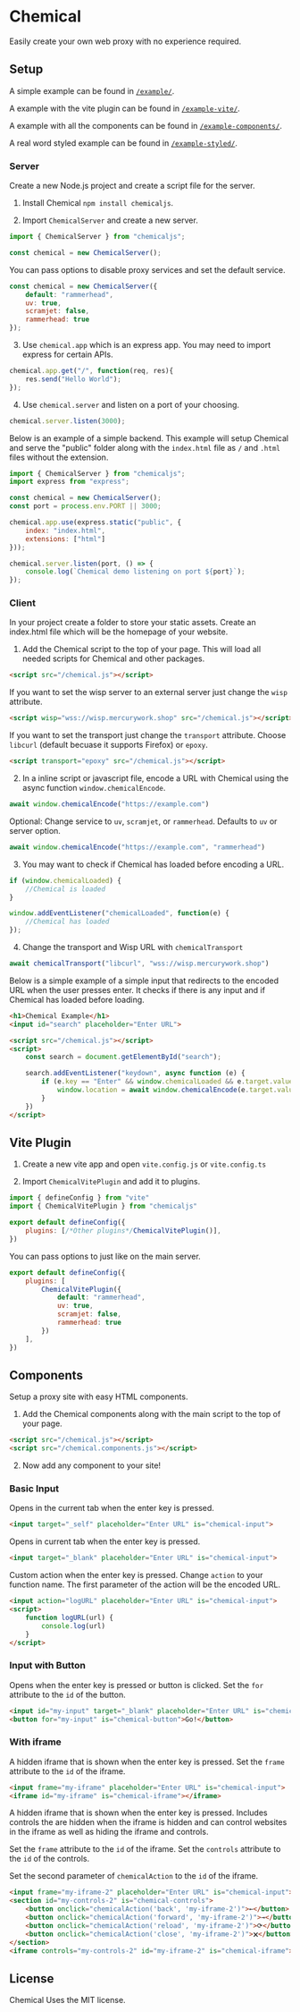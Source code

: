 # Chemical
Easily create your own web proxy with no experience required.

## Setup

A simple example can be found in [`/example/`](https://github.com/chemicaljs/chemical/tree/main/examples/example).

A example with the vite plugin can be found in [`/example-vite/`](https://github.com/chemicaljs/chemical/tree/main/examples/example-vite).

A example with all the components can be found in [`/example-components/`](https://github.com/chemicaljs/chemical/tree/main/examples/example-components).

A real word styled example can be found in [`/example-styled/`](https://github.com/chemicaljs/chemical/tree/main/examples/example-styled).

### Server

Create a new Node.js project and create a script file for the server.

1. Install Chemical `npm install chemicaljs`.

2. Import `ChemicalServer` and create a new server.

```js
import { ChemicalServer } from "chemicaljs";

const chemical = new ChemicalServer();
```

You can pass options to disable proxy services and set the default service.

```js
const chemical = new ChemicalServer({
    default: "rammerhead",
    uv: true,
    scramjet: false,
    rammerhead: true
});
```

3. Use `chemical.app` which is an express app. You may need to import express for certain APIs.

```js
chemical.app.get("/", function(req, res){
    res.send("Hello World");
});
```

4. Use `chemical.server` and listen on a port of your choosing.

```js
chemical.server.listen(3000);
```

Below is an example of a simple backend. This example will setup Chemical and serve the "public" folder along with the `index.html` file as `/` and `.html` files without the extension.

```js
import { ChemicalServer } from "chemicaljs";
import express from "express";

const chemical = new ChemicalServer();
const port = process.env.PORT || 3000;

chemical.app.use(express.static("public", {
    index: "index.html",
    extensions: ["html"]
}));

chemical.server.listen(port, () => {
    console.log(`Chemical demo listening on port ${port}`);
});
```

### Client

In your project create a folder to store your static assets. Create an index.html file which will be the homepage of your website.

1. Add the Chemical script to the top of your page. This will load all needed scripts for Chemical and other packages.

```html
<script src="/chemical.js"></script>
```

If you want to set the wisp server to an external server just change the `wisp` attribute.

```html
<script wisp="wss://wisp.mercurywork.shop" src="/chemical.js"></script>
```

If you want to set the transport just change the `transport` attribute. Choose `libcurl` (default becuase it supports Firefox) or `epoxy`.

```html
<script transport="epoxy" src="/chemical.js"></script>
```

2. In a inline script or javascript file, encode a URL with Chemical using the async function `window.chemicalEncode`.

```js
await window.chemicalEncode("https://example.com")
```

Optional: Change service to `uv`, `scramjet`, or `rammerhead`. Defaults to `uv` or server option.

```js
await window.chemicalEncode("https://example.com", "rammerhead")
```

3. You may want to check if Chemical has loaded before encoding a URL.

```js
if (window.chemicalLoaded) {
    //Chemical is loaded
}
```

```js
window.addEventListener("chemicalLoaded", function(e) {
    //Chemical has loaded
});
```

4. Change the transport and Wisp URL with `chemicalTransport`

```js
await chemicalTransport("libcurl", "wss://wisp.mercurywork.shop")
```

Below is a simple example of a simple input that redirects to the encoded URL when the user presses enter. It checks if there is any input and if Chemical has loaded before loading.

```html
<h1>Chemical Example</h1>
<input id="search" placeholder="Enter URL">

<script src="/chemical.js"></script>
<script>
    const search = document.getElementById("search");

    search.addEventListener("keydown", async function (e) {
        if (e.key == "Enter" && window.chemicalLoaded && e.target.value) {
            window.location = await window.chemicalEncode(e.target.value)
        }
    })
</script>
```

## Vite Plugin

1. Create a new vite app and open `vite.config.js` or `vite.config.ts`

2. Import `ChemicalVitePlugin` and add it to plugins.

```js
import { defineConfig } from "vite"
import { ChemicalVitePlugin } from "chemicaljs"

export default defineConfig({
    plugins: [/*Other plugins*/ChemicalVitePlugin()],
})
```

You can pass options to just like on the main server.

```js
export default defineConfig({
    plugins: [
        ChemicalVitePlugin({
            default: "rammerhead",
            uv: true,
            scramjet: false,
            rammerhead: true
        })
    ],
})
```

## Components
Setup a proxy site with easy HTML components.

1. Add the Chemical components along with the main script to the top of your page.

```html
<script src="/chemical.js"></script>
<script src="/chemical.components.js"></script>
```

2. Now add any component to your site!

### Basic Input

Opens in the current tab when the enter key is pressed.

```html
<input target="_self" placeholder="Enter URL" is="chemical-input">
```

Opens in current tab when the enter key is pressed.

```html
<input target="_blank" placeholder="Enter URL" is="chemical-input">
```

Custom action when the enter key is pressed. Change `action` to your function name. The first parameter of the action will be the encoded URL.

```html
<input action="logURL" placeholder="Enter URL" is="chemical-input">
<script>
    function logURL(url) {
        console.log(url)
    }
</script>
```

### Input with Button

Opens when the enter key is pressed or button is clicked. Set the `for` attribute to the `id` of the button.

```html
<input id="my-input" target="_blank" placeholder="Enter URL" is="chemical-input">
<button for="my-input" is="chemical-button">Go!</button>
```

### With iframe

A hidden iframe that is shown when the enter key is pressed. Set the `frame` attribute to the `id` of the iframe.

```html
<input frame="my-iframe" placeholder="Enter URL" is="chemical-input">
<iframe id="my-iframe" is="chemical-iframe"></iframe>
```

A hidden iframe that is shown when the enter key is pressed. Includes controls the are hidden when the iframe is hidden and can control websites in the iframe as well as hiding the iframe and controls.

Set the `frame` attribute to the `id` of the iframe.
Set the `controls` attribute to the `id` of the controls.

Set the second parameter of `chemicalAction` to the `id` of the iframe.

```html
<input frame="my-iframe-2" placeholder="Enter URL" is="chemical-input">
<section id="my-controls-2" is="chemical-controls">
    <button onclick="chemicalAction('back', 'my-iframe-2')">←</button>
    <button onclick="chemicalAction('forward', 'my-iframe-2')">→</button>
    <button onclick="chemicalAction('reload', 'my-iframe-2')">⟳</button>
    <button onclick="chemicalAction('close', 'my-iframe-2')">🗙</button>
</section>
<iframe controls="my-controls-2" id="my-iframe-2" is="chemical-iframe"></iframe>
```

## License
Chemical Uses the MIT license.
